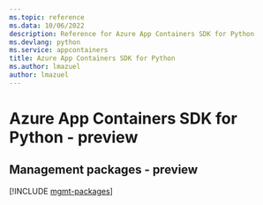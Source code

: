```yaml
---
ms.topic: reference
ms.data: 10/06/2022
description: Reference for Azure App Containers SDK for Python
ms.devlang: python
ms.service: appcontainers
title: Azure App Containers SDK for Python
ms.author: lmazuel
author: lmazuel
---
```

# Azure App Containers SDK for Python - preview

## Management packages - preview
[!INCLUDE [mgmt-packages](app-containers-mgmt-index.md)]
